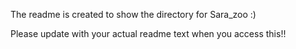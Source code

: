 The readme is created to show the directory for Sara_zoo :)

Please update with your actual readme text when you access this!!